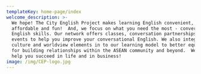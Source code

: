 ```yaml
---
templateKey: home-page/index
welcome_description: >-
  We hope! The City English Project makes learning English convenient,
  affordable and fun!  And, we focus on what you need the most - conversational
  English skills. Our network offers classes, conversation partnerships and
  events to help you improve your conversational English. We also integrate
  culture and worldview elements in to our learning model to better equip your
  for building relationships within the ASEAN community and beyond.  We want to
  help you succeed in life and in business!
image: /img/CEP-logo.jpg
---
```


